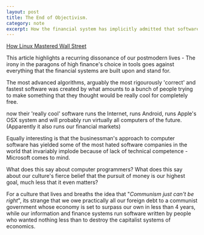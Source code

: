 ```yaml
---
layout: post
title: The End of Objectivism.
category: note
excerpt: How the financial system has implicitly admitted that software developed for free is better than the paragons of capitalism.
---
```


<div class=txt>

<a href="http://www.itworld.com/open-source/193823/how-linux-mastered-wall-street">How Linux Mastered Wall Street</a>

<p>This article highlights a recurring dissonance of our postmodern lives - The irony in the paragons of high finance's choice in tools goes against everything that the financial systems are built upon and stand for.</p>

<p>The most advanced algorithms, arguably the most rigourously 'correct' and fastest software was created by what amounts to a bunch of people trying to make something that they thought would be really cool for completely free.</p>

<p>now their 'really cool' software runs the Internet, runs Android, runs Apple's OSX system and will probably run virtually all computers of the future. (Apparently it also runs our financial markets)</p>

<p>Equally interesting is that the businessman's approach to computer software has yielded some of the most hated software companies in the world that invariably implode because of lack of technical competence - Microsoft comes to mind.</p>

<p>What does this say about computer programmers? What does this say about our culture's fierce belief that the pursuit of money is our highest goal, much less that it even matters? </p>

<p>For a culture that lives and breaths the idea that "<i>Communism just can't be right</i>", its strange that we owe practically all our foreign debt to a communist government whose economy is set to surpass our own in less than 4 years, while our information and finance systems run software written by people who wanted nothing less than to destroy the capitalist systems of economics.</p>
</div>